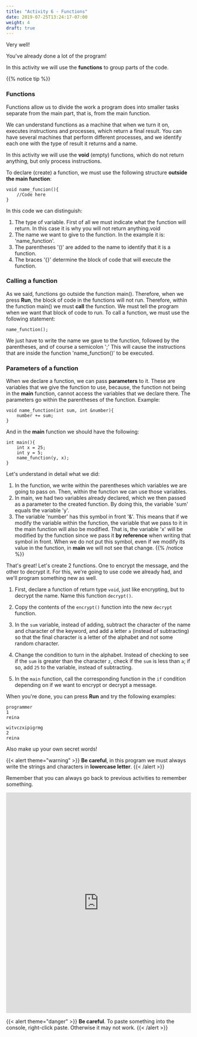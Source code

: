 ```yaml
---
title: "Activity 6 - Functions"
date: 2019-07-25T13:24:17-07:00
weight: 4
draft: true
---
```


Very well!

You've already done a lot of the program!

In this activity we will use the **functions** to group parts of the code.

{{% notice tip %}}

### Functions
Functions allow us to divide the work a program does into smaller tasks separate from the main part, that is, from the main function.

We can understand functions as a machine that when we turn it on, executes instructions and processes, which return a final result. You can have several machines that perform different processes, and we identify each one with the type of result it returns and a name.

In this activity we will use the **void** (empty) functions, which do not return anything, but only process instructions.

To declare (create) a function, we must use the following structure **outside the main function**:
```
void name_funcion(){
    //Code here
}
```
In this code we can distinguish:
1. The type of variable. First of all we must indicate what the function will return. In this case it is why you will not return anything.void
2. The name we want to give to the function. In the example it is: 'name_function'.
3. The parentheses '()' are added to the name to identify that it is a function.
4. The braces '{}' determine the block of code that will execute the function.

### Calling a function

As we said, functions go outside the function main(). Therefore, when we press **Run**, the block of code in the functions will not run. Therefore, within the function main() we must **call** the function. We must  tell the program when we want that block of code to run. To call a function, we must use the following statement:
```
name_function();
```
We just have to write the name we gave to the function, followed by the parentheses, and of course a semicolon ';'
This will cause the instructions that are inside the function 'name_function()' to be executed.

### Parameters of a function
When we declare a function, we can pass **parameters** to it. These are variables that we give the function to use, because, the function not being in the **main** function, cannot access the variables that we declare there. 
The parameters go within the parentheses of the function. 
Example:
```
void name_function(int sum, int &number){
    number += sum;
}
```
And in the **main** function we should have the following:
```
int main(){
    int x = 25;
    int y = 5;
    name_function(y, x);
}
```
Let's understand in detail what we did:
1. In the function, we write within the parentheses which variables we are going to pass on. Then, within the function we can use those variables.
2. In main, we had two variables already declared, which we then passed as a parameter to the created function. By doing this, the variable 'sum' equals the variable 'y'. 
3. The variable 'number' has this symbol in front '&'. This means that if we modify the variable within the function, the variable that we pass to it in the main function will also be modified. That is, the variable 'x' will be modified by the function since we pass it **by reference** when writing that symbol in front. When we do not put this symbol, even if we modify its value in the function, in **main** we will not see that change.
{{% /notice %}}

That's great!
Let's create 2 functions. One to encrypt the message, and the other to decrypt it. For this, we're going to use code we already had, and we'll program something new as well.

1. First, declare a function of return type `void`, just like encrypting, but to decrypt the name. Name this function `decrypt()`.

2. Copy the contents of the `encrypt()` function into the new `decrypt` function.

3. In the `sum` variable, instead of adding, subtract the character of the name and character of the keyword, and add a letter `a` (instead of subtracting) so that the final character is a letter of the alphabet and not some random character.

4. Change the condition to turn in the alphabet. Instead of checking to see if the `sum` is greater than the character `z`, check if the `sum` is less than `a`; if so, add `25` to the variable, instead of subtracting.

5. In the `main` function, call the corresponding function in the `if` condition depending on if we want to encrypt or decrypt a message.

When you're done, you can press **Run** and try the following examples:
```
programmer
1
reina
```
```
witvczxipigrmg
2
reina
```
Also make up your own secret words!

{{< alert theme="warning" >}} **Be careful**, in this program we must always write the strings and characters in **lowercase letter**. {{< /alert >}}

Remember that you can always go back to previous activities to remember something.

<iframe height="600px" width="100%" src="https://replit.com/@nuevofoundation/activity-6-english?lite=true#main.cpp" scrolling="no" frameborder="no" allowtransparency="true" allowfullscreen="true" sandbox="allow-forms allow-pointer-lock allow-popups allow-same-origin allow-scripts allow-modals"></iframe>

{{< alert theme="danger" >}} **Be careful**. To paste something into the console, right-click paste. Otherwise it may not work. {{< /alert >}}
